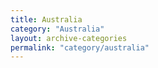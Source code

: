 ```yaml
---
title: Australia
category: "Australia"
layout: archive-categories
permalink: "category/australia"
---
```

